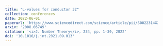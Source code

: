 ```yaml
---
title: "L-values for conductor 32"
collection: conferences
date: 2022-06-01
paperurl: 'https://www.sciencedirect.com/science/article/pii/S0022314X21003279'
arxiv: '2008.06749'
citation: '<i>J. Number Theory</i>, 234, pp. 1-30, 2022'
doi: '10.1016/j.jnt.2021.09.013'
---
```


